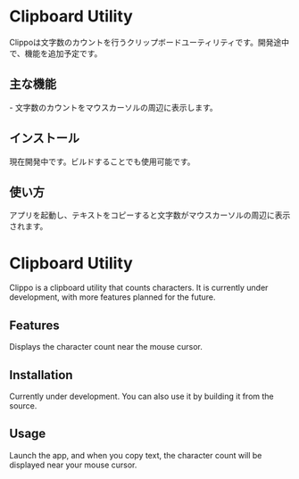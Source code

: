 <h1>Clipboard Utility</h1>

Clippoは文字数のカウントを行うクリップボードユーティリティです。開発途中で、機能を追加予定です。

<h2>主な機能</h2>
- 文字数のカウントをマウスカーソルの周辺に表示します。

<h2>インストール</h2>
現在開発中です。ビルドすることでも使用可能です。

<h2>使い方</h2>
アプリを起動し、テキストをコピーすると文字数がマウスカーソルの周辺に表示されます。

<h1>Clipboard Utility</h1>
Clippo is a clipboard utility that counts characters. It is currently under development, with more features planned for the future.

<h2>Features</h2>
Displays the character count near the mouse cursor.

<h2>Installation</h2>
Currently under development. You can also use it by building it from the source.

<h2>Usage</h2>
Launch the app, and when you copy text, the character count will be displayed near your mouse cursor.
